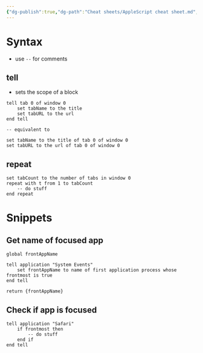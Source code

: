 ```yaml
---
{"dg-publish":true,"dg-path":"Cheat sheets/AppleScript cheat sheet.md","permalink":"/cheat-sheets/apple-script-cheat-sheet/","tags":["language/applescript"]}
---
```



# Syntax

- use `--` for comments

## tell

- sets the scope of a block

```applescript
tell tab 0 of window 0
    set tabName to the title
    set tabURL to the url
end tell

-- equivalent to

set tabName to the title of tab 0 of window 0
set tabURL to the url of tab 0 of window 0
```

## repeat

```applescript
set tabCount to the number of tabs in window 0
repeat with t from 1 to tabCount
    -- do stuff
end repeat
```

# Snippets

## Get name of focused app

```applescript
global frontAppName

tell application "System Events"
    set frontAppName to name of first application process whose frontmost is true
end tell

return {frontAppName}
```

## Check if app is focused

```applescript
tell application "Safari"
    if frontmost then
        -- do stuff
    end if
end tell
```
